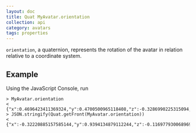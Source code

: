```yaml
---
layout: doc
title: Quat MyAvatar.orientation
collection: api
category: avatars
tags: properties
---
```


`orientation`, a quaternion, represents the rotation of the avatar in relation relative to a coordinate system. 

## Example

Using the JavaScript Console, run 

```
> MyAvatar.orientation
< {"x":0.4696423411369324,"y":0.4700500965118408,"z":-0.3286990225315094,"w":0.6711527109146118}
> JSON.stringify(Quat.getFront(MyAvatar.orientation))
< {"x":-0.32220885157585144,"y":0.9394134879112244,"z":-0.11697793006896973}
```